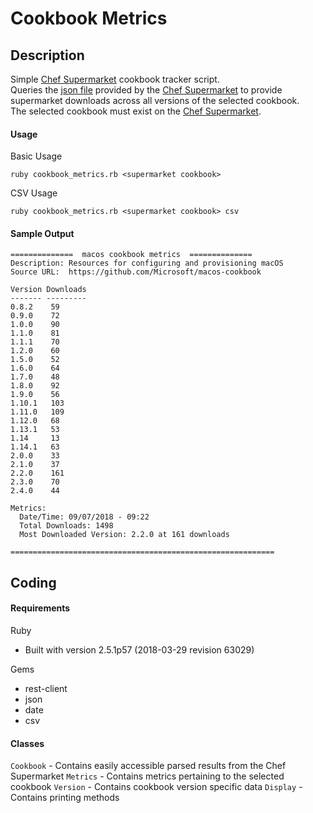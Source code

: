 # Cookbook Metrics

## Description

Simple [Chef Supermarket](https://supermarket.chef.io/) cookbook tracker script.  
Queries the [json file](https://supermarket.chef.io/api/v1/cookbooks/) provided by the [Chef Supermarket](https://supermarket.chef.io/) to provide supermarket downloads across all versions of the selected cookbook.  
The selected cookbook must exist on the [Chef Supermarket](https://supermarket.chef.io/). 

#### Usage

Basic Usage
```
ruby cookbook_metrics.rb <supermarket cookbook>
```

CSV Usage
```
ruby cookbook_metrics.rb <supermarket cookbook> csv
```

#### Sample Output
```
==============  macos cookbook metrics  ==============
Description: Resources for configuring and provisioning macOS
Source URL:  https://github.com/Microsoft/macos-cookbook

Version Downloads
------- ---------
0.8.2    59
0.9.0    72
1.0.0    90
1.1.0    81
1.1.1    70
1.2.0    60
1.5.0    52
1.6.0    64
1.7.0    48
1.8.0    92
1.9.0    56
1.10.1   103
1.11.0   109
1.12.0   68
1.13.1   53
1.14     13
1.14.1   63
2.0.0    33
2.1.0    37
2.2.0    161
2.3.0    70
2.4.0    44

Metrics:
  Date/Time: 09/07/2018 - 09:22
  Total Downloads: 1498
  Most Downloaded Version: 2.2.0 at 161 downloads

===========================================================
```

## Coding
#### Requirements

Ruby
- Built with version 2.5.1p57 (2018-03-29 revision 63029)

Gems
- rest-client
- json
- date
- csv

#### Classes

`Cookbook` - Contains easily accessible parsed results from the Chef Supermarket
`Metrics` - Contains metrics pertaining to the selected cookbook
`Version` - Contains cookbook version specific data
`Display` - Contains printing methods

